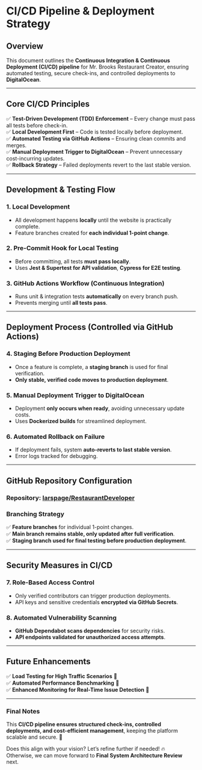 # CI/CD Pipeline & Deployment Strategy

## Overview  
This document outlines the **Continuous Integration & Continuous Deployment (CI/CD) pipeline** for Mr. Brooks Restaurant Creator, ensuring automated testing, secure check-ins, and controlled deployments to **DigitalOcean**.

---

## Core CI/CD Principles  
✅ **Test-Driven Development (TDD) Enforcement** – Every change must pass all tests before check-in.  
✅ **Local Development First** – Code is tested locally before deployment.  
✅ **Automated Testing via GitHub Actions** – Ensuring clean commits and merges.  
✅ **Manual Deployment Trigger to DigitalOcean** – Prevent unnecessary cost-incurring updates.  
✅ **Rollback Strategy** – Failed deployments revert to the last stable version.  

---

## Development & Testing Flow  
### **1. Local Development**
- All development happens **locally** until the website is practically complete.  
- Feature branches created for **each individual 1-point change**.  

### **2. Pre-Commit Hook for Local Testing**
- Before committing, all tests **must pass locally**.  
- Uses **Jest & Supertest for API validation**, **Cypress for E2E testing**.  

### **3. GitHub Actions Workflow (Continuous Integration)**
- Runs unit & integration tests **automatically** on every branch push.  
- Prevents merging until **all tests pass**.  

---

## Deployment Process (Controlled via GitHub Actions)  
### **4. Staging Before Production Deployment**
- Once a feature is complete, a **staging branch** is used for final verification.  
- **Only stable, verified code moves to production deployment**.  

### **5. Manual Deployment Trigger to DigitalOcean**
- Deployment **only occurs when ready**, avoiding unnecessary update costs.  
- Uses **Dockerized builds** for streamlined deployment.  

### **6. Automated Rollback on Failure**
- If deployment fails, system **auto-reverts to last stable version**.  
- Error logs tracked for debugging.  

---

## GitHub Repository Configuration  
### **Repository:** [larspage/RestaurantDeveloper](https://github.com/larspage/RestaurantDeveloper)  
### **Branching Strategy**
✅ **Feature branches** for individual 1-point changes.  
✅ **Main branch remains stable, only updated after full verification**.  
✅ **Staging branch used for final testing before production deployment**.  

---

## Security Measures in CI/CD  
### **7. Role-Based Access Control**
- Only verified contributors can trigger production deployments.  
- API keys and sensitive credentials **encrypted via GitHub Secrets**.  

### **8. Automated Vulnerability Scanning**
- **GitHub Dependabot scans dependencies** for security risks.  
- **API endpoints validated for unauthorized access attempts**.  

---

## Future Enhancements  
✅ **Load Testing for High Traffic Scenarios** 🚀  
✅ **Automated Performance Benchmarking** 📡  
✅ **Enhanced Monitoring for Real-Time Issue Detection** 🔧  

---

### **Final Notes**
This **CI/CD pipeline ensures structured check-ins, controlled deployments, and cost-efficient management**, keeping the platform scalable and secure. 🚀  

Does this align with your vision? Let’s refine further if needed! 🔥  
Otherwise, we can move forward to **Final System Architecture Review** next.
